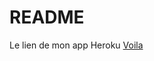 # README

Le lien de mon app Heroku <a href="https://agile-coast-60438.herokuapp.com/" target="_blank">Voila</a>
